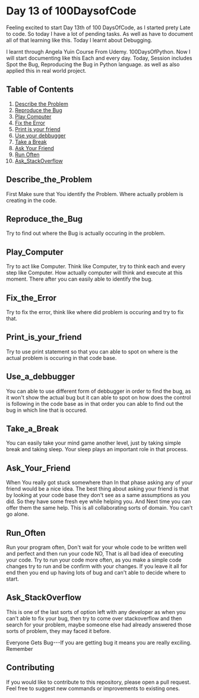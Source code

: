 # Day 13 of 100DaysofCode

Feeling excited to start Day 13th of 100 DaysOfCode, as I started prety Late to code. So today I have a lot of pending tasks. As well as have to document
all of that learning like this. Today I learnt about Debugging.

I learnt through Angela Yuin Course From Udemy. 100DaysOfPython. 
Now I will start documenting like this Each and every day. 
Today, Session includes Spot the Bug, Reproducing the Bug in Python language. as well as also applied this in real world project. 



## Table of Contents

1. [Describe the Problem](#Describe_the_Problem)
2. [Reproduce the Bug](#reproduce_the_bug)
3. [Play Computer](#Play_Computer)
4. [Fix the Error](#Fix_the_Error)
5. [Print is your friend](#Print_is_your_friend)
6. [Use your debbugger](#Use_a_debbugger)
7. [Take a Break](#Take_a_Break)
8. [Ask Your Friend](#Ask_Your_Friend)
9. [Run Often](#Run_Often)
10. [Ask_StackOverflow](#Ask_StackOverflow)





## Describe_the_Problem
First Make sure that You identify the Problem. Where actually problem is creating in the code. 

## Reproduce_the_Bug 
Try to find out where the Bug is actually occuring in the problem. 

## Play_Computer
Try to act like Computer. Think like Computer, try to think each and every step like Computer. How actually computer will think and execute at this moment. There after you can easily able to identify the bug. 

## Fix_the_Error
Try to fix the error, think like where did problem is occuring and try to fix that. 

## Print_is_your_friend
Try to use print statement so that you can able to spot on where is the actual problem is occuring in that code base. 
     
## Use_a_debbugger
You can able to use different form of debbugger in order to find the bug, as it won't show the actual bug but it can able to spot on how does the control is following in the code base as in that order you can able to find out the bug in which line that is occured. 

## Take_a_Break 
You can easily take your mind game another level, just by taking simple break and taking sleep. Your sleep plays an important role in that process.

## Ask_Your_Friend
When You really got stuck somewhere than In that phase asking any of your friend would be a nice idea. The best thing about asking your friend is that by looking at your code base they don't see as a same assumptions as you did. So they have some fresh eye while helping you. And Next time you can offer them the same help. This is all collaborating sorts of domain. You can't go alone.  
## Run_Often
Run your program often, Don't wait for your whole code to be written well and perfect and then run your code NO, That is all bad idea of executing your code. Try to run your code more often, as you make a simple code changes try to run and be confirm with your changes. If you leave it all for end then you end up having lots of bug and can't able to decide where to start. 
     
## Ask_StackOverflow 
This is one of the last sorts of option left with any developer as when you can't able to fix your bug, then try to come over stackoverflow and then search for your problem, maybe someone else had already answered those sorts of problem, they may faced it before.  

Everyone Gets Bug---If you are getting bug it means you are really exciling. Remember 

## Contributing

If you would like to contribute to this repository, please open a pull request. Feel free to suggest new commands or improvements to existing ones.